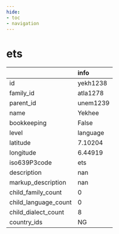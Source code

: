 ```yaml
---
hide:
- toc
- navigation
---
```

# ets
|                      | info     |
|:---------------------|:---------|
| id                   | yekh1238 |
| family_id            | atla1278 |
| parent_id            | unem1239 |
| name                 | Yekhee   |
| bookkeeping          | False    |
| level                | language |
| latitude             | 7.10204  |
| longitude            | 6.44919  |
| iso639P3code         | ets      |
| description          | nan      |
| markup_description   | nan      |
| child_family_count   | 0        |
| child_language_count | 0        |
| child_dialect_count  | 8        |
| country_ids          | NG       |